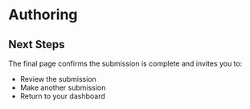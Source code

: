 # Authoring
## Next Steps

The final page confirms the submission is complete and invites you to:
 * Review the submission
 * Make another submission
 * Return to your dashboard
